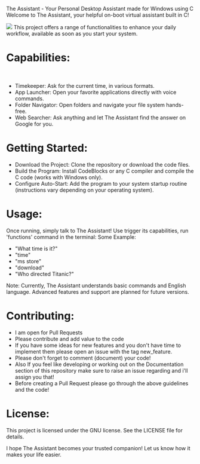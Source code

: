 The Assistant - Your Personal Desktop Assistant made for Windows using C<br>
Welcome to The Assistant, your helpful on-boot virtual assistant built in C!<br>

<img src="https://private-user-images.githubusercontent.com/138290712/300233680-54e4a67c-1652-4ccc-9404-d8c32fb827a8.png?jwt=eyJhbGciOiJIUzI1NiIsInR5cCI6IkpXVCJ9.eyJpc3MiOiJnaXRodWIuY29tIiwiYXVkIjoicmF3LmdpdGh1YnVzZXJjb250ZW50LmNvbSIsImtleSI6ImtleTUiLCJleHAiOjE3MzczNzcwNzAsIm5iZiI6MTczNzM3Njc3MCwicGF0aCI6Ii8xMzgyOTA3MTIvMzAwMjMzNjgwLTU0ZTRhNjdjLTE2NTItNGNjYy05NDA0LWQ4YzMyZmI4MjdhOC5wbmc_WC1BbXotQWxnb3JpdGhtPUFXUzQtSE1BQy1TSEEyNTYmWC1BbXotQ3JlZGVudGlhbD1BS0lBVkNPRFlMU0E1M1BRSzRaQSUyRjIwMjUwMTIwJTJGdXMtZWFzdC0xJTJGczMlMkZhd3M0X3JlcXVlc3QmWC1BbXotRGF0ZT0yMDI1MDEyMFQxMjM5MzBaJlgtQW16LUV4cGlyZXM9MzAwJlgtQW16LVNpZ25hdHVyZT1iYzEzYzBhYmExMTRkMTRmYTNmOTlhYzNlOGE0ZGU5ODE4ZDhkYjkyMDMwYTBhMTc0ODI4ZjBjYTE2OGY0ZjA2JlgtQW16LVNpZ25lZEhlYWRlcnM9aG9zdCJ9.FK6h2y6iDMpvdQAY0iaS2ZsL9mloOOONTqLI5HAc7t0"/>
This project offers a range of functionalities to enhance your daily workflow, available as soon as you start your system.
<h1>Capabilities:</h1><br>
<ul>
  <li>Timekeeper: Ask for the current time, in various formats.</li>
  <li>App Launcher: Open your favorite applications directly with voice commands.</li>
  <li>Folder Navigator: Open folders and navigate your file system hands-free.</li>
  <li>Web Searcher: Ask anything and let The Assistant find the answer on Google for you.</li>
</ul>
<h1>Getting Started:</h1>
<ul>
  <li>Download the Project: Clone the repository or download the code files.</li>
  <li>Build the Program: Install CodeBlocks or any C compiler and compile the C code (works with Windows only).</li>
  <li>Configure Auto-Start: Add the program to your system startup routine (instructions vary depending on your operating system).</li>
</ul>
<h1>Usage:</h1>
Once running, simply talk to The Assistant! Use trigger its capabilities, run 'functions' command in the terminal:
Some Example:
<ul>
  <li>"What time is it?"</li>
  <li>"time"</li>
  <li>"ms store"</li>
  <li>"download"</li>
  <li>"Who directed Titanic?"</li>
</ul>
Note: Currently, The Assistant understands basic commands and English language. Advanced features and support are planned for future versions.
<h1>Contributing:</h1>
<ul>
  <li>I am open for Pull Requests</li>
   <li>Please contribute and add value to the code</li>
   <li>If you have some ideas for new features and you don't have time to implement them please open an issue with the tag new_feature.</li>
   <li>Please don't forget to comment (document) your code!</li>
   <li>Also If you feel like developing or working out on the Documentation section of this repository make sure to raise an issue regarding and i'll assign you that!</li>
   <li>Before creating a Pull Request please go through the above guidelines and the code!</li>
</ul>
<h1>License:</h1>
This project is licensed under the GNU license. See the LICENSE file for details.

I hope The Assistant becomes your trusted companion! Let us know how it makes your life easier.

